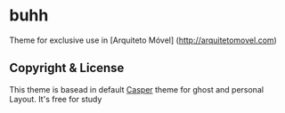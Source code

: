 # buhh

Theme for exclusive use in [Arquiteto Móvel] (http://arquitetomovel.com)



## Copyright & License

This theme is basead in default [Casper](https://github.com/TryGhost/Casper) theme for ghost and personal Layout.
It's free for study


